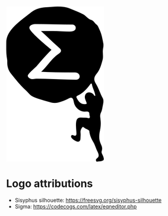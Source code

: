 ![Sisyphus silhouette](./logo.png)

# Logo attributions

* Sisyphus silhouette: https://freesvg.org/sisyphus-silhouette
* Sigma: https://codecogs.com/latex/eqneditor.php
